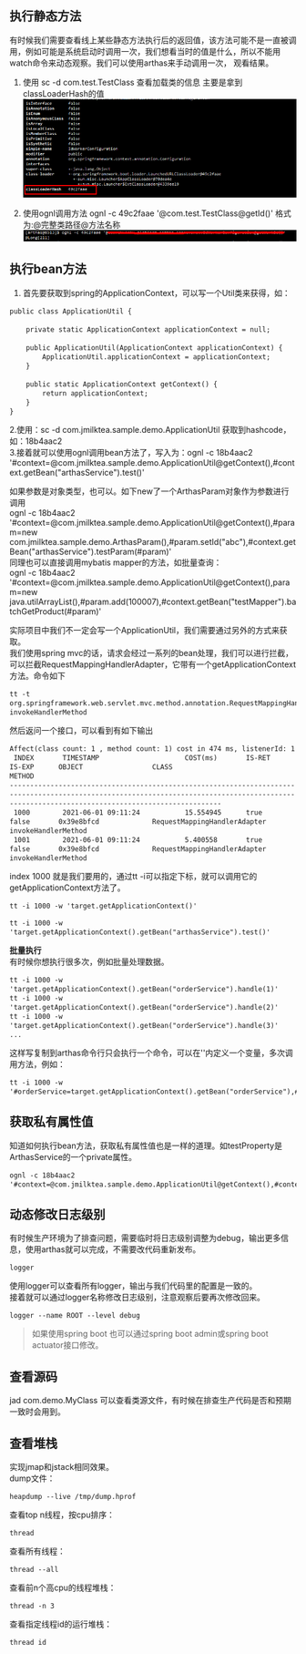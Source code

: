 ## 执行静态方法
有时候我们需要查看线上某些静态方法执行后的返回值，该方法可能不是一直被调用，例如可能是系统启动时调用一次，我们想看当时的值是什么，所以不能用watch命令来动态观察。我们可以使用arthas来手动调用一次，
观看结果。

1. 使用 sc -d com.test.TestClass 查看加载类的信息
主要是拿到classLoaderHash的值
![image](https://github.com/jmilktea/jmilktea/blob/master/%E5%B7%A5%E5%85%B7%E7%B1%BB/arthas/images/arthas-static-method-1.png)

2. 使用ognl调用方法 ognl -c 49c2faae '@com.test.TestClass@getId()'  格式为:@完整类路径@方法名称
![image](https://github.com/jmilktea/jmilktea/blob/master/%E5%B7%A5%E5%85%B7%E7%B1%BB/arthas/images/arthas-static-method-2.png)

## 执行bean方法
1. 首先要获取到spring的ApplicationContext，可以写一个Util类来获得，如：
```
public class ApplicationUtil {

	private static ApplicationContext applicationContext = null;

	public ApplicationUtil(ApplicationContext applicationContext) {
		ApplicationUtil.applicationContext = applicationContext;
	}

	public static ApplicationContext getContext() {
		return applicationContext;
	}
}
```  
2.使用：sc -d com.jmilktea.sample.demo.ApplicationUtil 获取到hashcode，如：18b4aac2  
3.接着就可以使用ognl调用bean方法了，写入为：ognl -c 18b4aac2 '#context=@com.jmilktea.sample.demo.ApplicationUtil@getContext(),#context.getBean("arthasService").test()'

如果参数是对象类型，也可以。如下new了一个ArthasParam对象作为参数进行调用  
ognl -c 18b4aac2 '#context=@com.jmilktea.sample.demo.ApplicationUtil@getContext(),#param=new com.jmilktea.sample.demo.ArthasParam(),#param.setId("abc"),#context.getBean("arthasService").testParam(#param)'  
同理也可以直接调用mybatis mapper的方法，如批量查询：  
ognl -c 18b4aac2  '#context=@com.jmilktea.sample.demo.ApplicationUtil@getContext(),param=new java.utilArrayList(),#param.add(100007),#context.getBean("testMapper").batchGetProduct(#param)'

实际项目中我们不一定会写一个ApplicationUtil，我们需要通过另外的方式来获取。  
我们使用spring mvc的话，请求会经过一系列的bean处理，我们可以进行拦截，可以拦截RequestMappingHandlerAdapter，它带有一个getApplicationContext方法。命令如下  
```
tt -t org.springframework.web.servlet.mvc.method.annotation.RequestMappingHandlerAdapter invokeHandlerMethod
```
然后返问一个接口，可以看到有如下输出  
```
Affect(class count: 1 , method count: 1) cost in 474 ms, listenerId: 1
 INDEX       TIMESTAMP                     COST(ms)       IS-RET     IS-EXP      OBJECT                 CLASS                                       METHOD
------------------------------------------------------------------------------------------------------------------------------------------------------------------------------------------------
 1000        2021-06-01 09:11:24           15.554945      true       false       0x39e8bfcd             RequestMappingHandlerAdapter                invokeHandlerMethod
 1001        2021-06-01 09:11:24           5.400558       true       false       0x39e8bfcd             RequestMappingHandlerAdapter                invokeHandlerMethod
```
index 1000 就是我们要用的，通过tt -i可以指定下标，就可以调用它的getApplicationContext方法了。
```
tt -i 1000 -w 'target.getApplicationContext()'
```
```
tt -i 1000 -w 'target.getApplicationContext().getBean("arthasService").test()'
```

**批量执行**    
有时候你想执行很多次，例如批量处理数据。    
```
tt -i 1000 -w 'target.getApplicationContext().getBean("orderService").handle(1)'
tt -i 1000 -w 'target.getApplicationContext().getBean("orderService").handle(2)'
tt -i 1000 -w 'target.getApplicationContext().getBean("orderService").handle(3)'
...
```
这样写复制到arthas命令行只会执行一个命令，可以在''内定义一个变量，多次调用方法，例如：    
```
tt -i 1000 -w '#orderService=target.getApplicationContext().getBean("orderService"),#orderService.handle(1),#orderService.handle(2),#orderService.handle(3)'
```

## 获取私有属性值  
知道如何执行bean方法，获取私有属性值也是一样的道理。如testProperty是ArthasService的一个private属性。
```
ognl -c 18b4aac2 '#context=@com.jmilktea.sample.demo.ApplicationUtil@getContext(),#context.getBean("arthasService").testProperty'  
```

## 动态修改日志级别    
有时候生产环境为了排查问题，需要临时将日志级别调整为debug，输出更多信息，使用arthas就可以完成，不需要改代码重新发布。   
```
logger
```
使用logger可以查看所有logger，输出与我们代码里的配置是一致的。   
接着就可以通过logger名称修改日志级别，注意观察后要再次修改回来。    
```
logger --name ROOT --level debug
```
> 如果使用spring boot 也可以通过spring boot admin或spring boot actuator接口修改。

## 查看源码
jad com.demo.MyClass 可以查看类源文件，有时候在排查生产代码是否和预期一致时会用到。

## 查看堆栈
实现jmap和jstack相同效果。   
dump文件：
```
heapdump --live /tmp/dump.hprof
```

查看top n线程，按cpu排序：
```
thread
```
查看所有线程：
```
thread --all
```
查看前n个高cpu的线程堆栈：
```
thread -n 3
```
查看指定线程id的运行堆栈：
```
thread id
```

